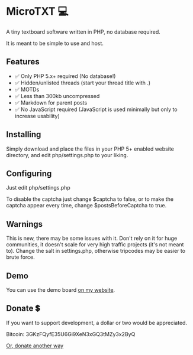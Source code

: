 # MicroTXT 💻

A tiny textboard software written in PHP, no database required.

It is meant to be simple to use and host.

## Features

* ✅ Only PHP 5.x+ required (No database!)
* ✅ Hidden/unlisted threads (start your thread title with .)
* ✅ MOTDs
* ✅ Less than 300kb uncompressed
* ✅ Markdown for parent posts
* ✅ No JavaScript required (JavaScript is used minimally but only to increase usability)

## Installing

Simply download and place the files in your PHP 5+ enabled website directory, and edit php/settings.php to your liking.

## Configuring

Just edit php/settings.php

To disable the captcha just change $captcha to false, or to make the captcha appear every time, change $postsBeforeCaptcha to true.

## Warnings

This is new, there may be some issues with it. 
Don't rely on it for huge communities, it doesn't scale for very high traffic projects (it's not meant to).
Change the salt in settings.php, otherwise tripcodes may be easier to brute force.

## Demo

You can use the demo board [on my website](https://chaoswebs.net/mt/).

## Donate 💲

If you want to support development, a dollar or two would be appreciated.

Bitcoin: 3GKzFQyfE35U6Gi9XeN3xGQ3tMZy3x2ByQ

[Or, donate another way](https://chaoswebs.net/?page=donate)
